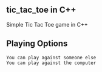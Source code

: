 ## tic_tac_toe in C++ ##

Simple Tic Tac Toe game in C++

## Playing Options ##

```
You can play against someone else
You can play against the computer
```
